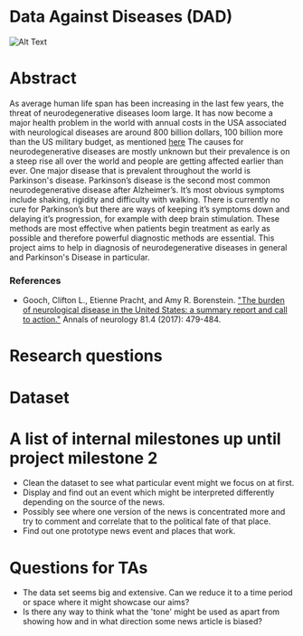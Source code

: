 # Data Against Diseases (DAD)
![Alt Text](https://github.com/sharbatc/ada2017hw/blob/master/project/mri.gif)
# Abstract

As average human life span has been increasing in the last few years, the threat of neurodegenerative diseases loom large. It has now become a major health problem in the world with annual costs in the USA associated with neurological diseases are around 800 billion dollars, 100 billion more than the US military budget, as mentioned [here](#References)
The causes for neurodegenerative diseases are mostly unknown but their prevalence is on a steep rise all over the world and people are getting affected earlier than ever. One major disease that is prevalent throughout the world is Parkinson's disease. Parkinson’s disease is the second most common neurodegenerative disease after Alzheimer’s. It’s most obvious symptoms include shaking, rigidity and difficulty with walking. There is currently no cure for Parkinson’s but there are ways of keeping it’s symptoms down and delaying it’s progression, for example with deep brain stimulation. These methods are most effective when patients begin treatment as early as possible and therefore powerful diagnostic methods are essential. This project aims to help in diagnosis of neurodegenerative diseases in general and Parkinson's Disease in particular. 


<a name="References"></a> 
### References

* Gooch, Clifton L., Etienne Pracht, and Amy R. Borenstein. ["The burden of neurological disease in the United States: a summary report and call to action."](https://www.ncbi.nlm.nih.gov/pubmed/28198092) Annals of neurology 81.4 (2017): 479-484.


# Research questions


# Dataset


# A list of internal milestones up until project milestone 2
* Clean the dataset to see what particular event might we focus on at first. 
* Display and find out an event which might be interpreted differently depending on the source of the news. 
* Possibly see where one version of the news is concentrated more and try to comment and correlate that to the political fate of that place. 
* Find out one prototype news event and places that work.


# Questions for TAs
* The data set seems big and extensive. Can we reduce it to a time period or space where it might showcase our aims? 
* Is there any way to think what the 'tone' might be used as apart from showing how and in what direction some news article is biased?

